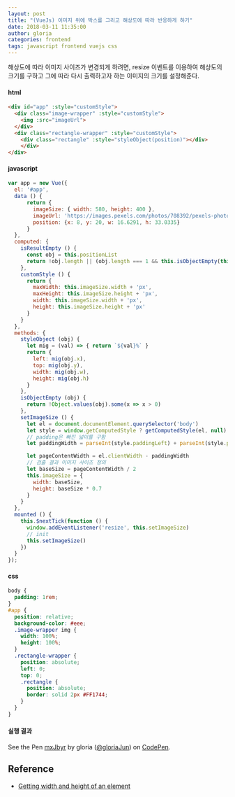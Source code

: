 ```yaml
---
layout: post
title: "(VueJs) 이미지 위에 박스를 그리고 해상도에 따라 반응하게 하기"
date: 2018-03-11 11:35:00
author: gloria
categories: frontend
tags: javascript frontend vuejs css
---
```


해상도에 따라 이미지 사이즈가 변경되게 하려면, resize 이벤트를 이용하여 해상도의 크기를 구하고 그에 따라 다시 출력하고자 하는 이미지의 크기를 설정해준다.

#### html
```html
<div id="app" :style="customStyle">
  <div class="image-wrapper" :style="customStyle">
    <img :src="imageUrl">
  </div>
  <div class="rectangle-wrapper" :style="customStyle">
    <div class="rectangle" :style="styleObject(position)"></div>
    </div>
</div>
```

#### javascript
```javascript
var app = new Vue({
  el: '#app',
  data () {
      return {
        imageSize: { width: 580, height: 400 },
        imageUrl: 'https://images.pexels.com/photos/708392/pexels-photo-708392.jpeg',
        position: {x: 8, y: 20, w: 16.6291, h: 33.0335}
      }
  },
  computed: {
    isResultEmpty () {
      const obj = this.positionList
      return !obj.length || (obj.length === 1 && this.isObjectEmpty(this.positionList[0]))
    },
    customStyle () {
      return {
        maxWidth: this.imageSize.width + 'px',
        maxHeight: this.imageSize.height + 'px',
        width: this.imageSize.width + 'px',
        height: this.imageSize.height + 'px'
      }
    }
  },
  methods: {
    styleObject (obj) {
      let mig = (val) => { return `${val}%` }
      return {
        left: mig(obj.x),
        top: mig(obj.y),
        width: mig(obj.w),
        height: mig(obj.h)
      }
    },
    isObjectEmpty (obj) {
      return !Object.values(obj).some(x => x > 0)
    },
    setImageSize () {
      let el = document.documentElement.querySelector('body')
      let style = window.getComputedStyle ? getComputedStyle(el, null) : el.currentStyle
      // padding은 빠진 넓이를 구함
      let paddingWidth = parseInt(style.paddingLeft) + parseInt(style.paddingRight)

      let pageContentWidth = el.clientWidth - paddingWidth
      // 검출 결과 이미지 사이즈 정의
      let baseSize = pageContentWidth / 2
      this.imageSize = {
        width: baseSize,
        height: baseSize * 0.7
      }
    }
  },
  mounted () {
    this.$nextTick(function () {
      window.addEventListener('resize', this.setImageSize)
      // init
      this.setImageSize()
    })
  }
});
```

#### css
```scss
body {
  padding: 1rem;
}
#app {
  position: relative;
  background-color: #eee;
  .image-wrapper img {
    width: 100%;
    height: 100%;
  }
  .rectangle-wrapper {
    position: absolute;
    left: 0;
    top: 0;
    .rectangle {
      position: absolute;
      border: solid 2px #FF1744;
    }
  }
}
```

#### 실행 결과
<p data-height="265" data-theme-id="0" data-slug-hash="mxJbyr" data-default-tab="js,result" data-user="gloriaJun" data-embed-version="2" data-pen-title="mxJbyr" class="codepen">See the Pen <a href="https://codepen.io/gloriaJun/pen/mxJbyr/">mxJbyr</a> by gloria (<a href="https://codepen.io/gloriaJun">@gloriaJun</a>) on <a href="https://codepen.io">CodePen</a>.</p>
<script async src="https://static.codepen.io/assets/embed/ei.js"></script>

## Reference
- [Getting width and height of an element]( https://plainjs.com/javascript/styles/getting-width-and-height-of-an-element-23/)
